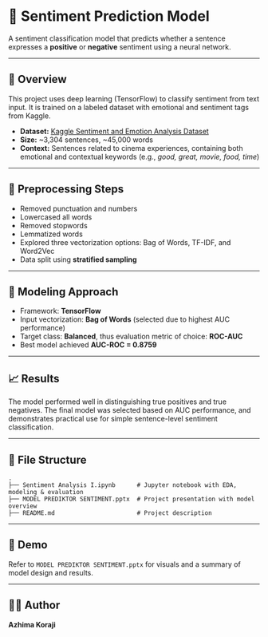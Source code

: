 
# 💬 Sentiment Prediction Model

A sentiment classification model that predicts whether a sentence expresses a **positive** or **negative** sentiment using a neural network.

---

## 🧠 Overview

This project uses deep learning (TensorFlow) to classify sentiment from text input. It is trained on a labeled dataset with emotional and sentiment tags from Kaggle.

- **Dataset:** [Kaggle Sentiment and Emotion Analysis Dataset](https://www.kaggle.com/datasets/kushagra3204/sentiment-and-emotion-analysis-dataset)
- **Size:** ~3,304 sentences, ~45,000 words
- **Context:** Sentences related to cinema experiences, containing both emotional and contextual keywords (e.g., *good, great, movie, food, time*)

---

## 🧹 Preprocessing Steps

- Removed punctuation and numbers
- Lowercased all words
- Removed stopwords
- Lemmatized words
- Explored three vectorization options: Bag of Words, TF-IDF, and Word2Vec
- Data split using **stratified sampling**

---

## 🧪 Modeling Approach

- Framework: **TensorFlow**
- Input vectorization: **Bag of Words** (selected due to highest AUC performance)
- Target class: **Balanced**, thus evaluation metric of choice: **ROC-AUC**
- Best model achieved **AUC-ROC = 0.8759**

---

## 📈 Results

The model performed well in distinguishing true positives and true negatives. The final model was selected based on AUC performance, and demonstrates practical use for simple sentence-level sentiment classification.

---

## 📁 File Structure

```
.
├── Sentiment Analysis I.ipynb      # Jupyter notebook with EDA, modeling & evaluation
├── MODEL PREDIKTOR SENTIMENT.pptx  # Project presentation with model overview
├── README.md                       # Project description
```

---

## 📸 Demo

Refer to `MODEL PREDIKTOR SENTIMENT.pptx` for visuals and a summary of model design and results.

---

## 🙋‍♂️ Author

**Azhima Koraji**  
